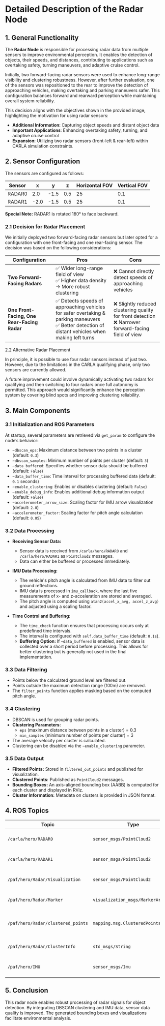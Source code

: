 # Detailed Description of the Radar Node

## 1. General Functionality
The **Radar Node** is responsible for processing radar data from multiple sensors to improve environmental perception. It enables the detection of objects, their speeds, and distances, contributing to applications such as overtaking safety, turning maneuvers, and adaptive cruise control. 

Initially, two forward-facing radar sensors were used to enhance long-range visibility and clustering robustness. However, after further evaluation, one of the sensors was repositioned to the rear to improve the detection of approaching vehicles, making overtaking and parking maneuvers safer. This configuration balances forward and rearward perception while maintaining overall system reliability.

This decision aligns with the objectives shown in the provided image, highlighting the motivation for using radar sensors:
- **Additional Information**: Capturing object speeds and distant object data
- **Important Applications**: Enhancing overtaking safety, turning, and adaptive cruise control
- **Expansion**: Utilizing two radar sensors (front-left & rear-left) within CARLA simulation constraints.

## 2. Sensor Configuration
The sensors are configured as follows:

| Sensor  | x   | y    | z   | Horizontal FOV | Vertical FOV |
|---------|-----|------|-----|----------------|--------------|
| RADAR0  | 2.0 | -1.5 | 0.5 | 25             | 0.1          |
| RADAR1  | -2.0 | -1.5 | 0.5 | 25             | 0.1          |

**Special Note:** RADAR1 is rotated 180° to face backward.

### 2.1 Decision for Radar Placement
We initially deployed two forward-facing radar sensors but later opted for a configuration with one front-facing and one rear-facing sensor. The decision was based on the following considerations:

| Configuration | Pros | Cons |
|--------------|------|------|
| **Two Forward-Facing Radars** | ✅ Wider long-range field of view <br> ✅ Higher data density → More robust clustering | ❌ Cannot directly detect speeds of approaching vehicles |
| **One Front-Facing, One Rear-Facing Radar** | ✅ Detects speeds of approaching vehicles for safer overtaking & parking maneuvers <br> ✅ Better detection of distant vehicles when making left turns | ❌ Slightly reduced clustering quality for front detection <br> ❌ Narrower forward-facing field of view |

2.2 Alternative Radar Placement

In principle, it is possible to use four radar sensors instead of just two. However, due to the limitations in the CARLA qualifying phase, only two sensors are currently allowed.

A future improvement could involve dynamically activating two radars for qualifying and then switching to four radars once full autonomy is permitted. This approach would significantly enhance the perception system by covering blind spots and improving clustering reliability.

## 3. Main Components

### 3.1 Initialization and ROS Parameters
At startup, several parameters are retrieved via `get_param` to configure the node’s behavior:

- `~dbscan_eps`: Maximum distance between two points in a cluster (default: `0.3`)
- `~dbscan_samples`: Minimum number of points per cluster (default: `3`)
- `~data_buffered`: Specifies whether sensor data should be buffered (default: `False`)
- `~data_buffer_time`: Time interval for processing buffered data (default: `0.1` seconds)
- `~enable_clustering`: Enables or disables clustering (default: `False`)
- `~enable_debug_info`: Enables additional debug information output (default: `False`)
- `~accelerometer_arrow_size`: Scaling factor for IMU arrow visualization (default: `2.0`)
- `~accelerometer_factor`: Scaling factor for pitch angle calculation (default: `0.05`)

### 3.2 Data Processing
- **Receiving Sensor Data:**
  - Sensor data is received from `/carla/hero/RADAR0` and `/carla/hero/RADAR1` as `PointCloud2` messages.
  - Data can either be buffered or processed immediately.

- **IMU Data Processing:**
  - The vehicle's pitch angle is calculated from IMU data to filter out ground reflections.
  - IMU data is processed in `imu_callback`, where the last five measurements of x- and z-acceleration are stored and averaged.
  - The pitch angle is computed using `atan2(accel_x_avg, accel_z_avg)` and adjusted using a scaling factor.

- **Time Control and Buffering:**
  - The `time_check` function ensures that processing occurs only at predefined time intervals.
  - The interval is configured with `self.data_buffer_time` (default: `0.1s`).
  - **Buffering Option:** If `~data_buffered` is enabled, sensor data is collected over a short period before processing. This allows for better clustering but is generally not used in the final implementation.

### 3.3 Data Filtering
- Points below the calculated ground level are filtered out.
- Points outside the maximum detection range (100m) are removed.
- The `filter_points` function applies masking based on the computed pitch angle.

### 3.4 Clustering
- DBSCAN is used for grouping radar points.
- **Clustering Parameters:**
  - `eps` (maximum distance between points in a cluster) = 0.3
  - `min_samples` (minimum number of points per cluster) = 3
- The average velocity per cluster is calculated.
- Clustering can be disabled via the `~enable_clustering` parameter.

### 3.5 Data Output
- **Filtered Points:** Stored in `filtered_out_points` and published for visualization.
- **Clustered Points:** Published as `PointCloud2` messages.
- **Bounding Boxes:** An axis-aligned bounding box (AABB) is computed for each cluster and displayed in RViz.
- **Cluster Information:** Metadata on clusters is provided in JSON format.

## 4. ROS Topics
| Topic | Type | Description |
|----------------------------|---------------------------|--------------------------------------------------|
| `/carla/hero/RADAR0` | `sensor_msgs/PointCloud2` | Input data from Radar 0 |
| `/carla/hero/RADAR1` | `sensor_msgs/PointCloud2` | Input data from Radar 1 |
| `/paf/hero/Radar/Visualization` | `sensor_msgs/PointCloud2` | Visualization of clustered points |
| `/paf/hero/Radar/Marker` | `visualization_msgs/MarkerArray` | Bounding boxes of clusters |
| `/paf/hero/Radar/clustered_points` | `mapping.msg.ClusteredPointsArray` | Clustered radar points with velocity values |
| `/paf/hero/Radar/ClusterInfo` | `std_msgs/String` | JSON with cluster information |
| `/paf/hero/IMU` | `sensor_msgs/Imu` | Input data from the IMU sensor |

## 5. Conclusion
This radar node enables robust processing of radar signals for object detection. By integrating DBSCAN clustering and IMU data, sensor data quality is improved. The generated bounding boxes and visualizations facilitate environmental analysis.

